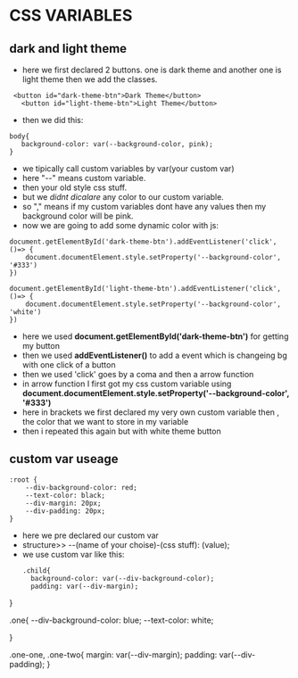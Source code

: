  # CSS VARIABLES
  ## dark and light theme
 * here we first declared 2 buttons. one is dark theme and another one is light theme
 then we add the classes.
 ```
  <button id="dark-theme-btn">Dark Theme</button>
    <button id="light-theme-btn">Light Theme</button>
 ```
 * then we did this:
 ```
body{
    background-color: var(--background-color, pink);
}
 
 ```
 * we tipically call custom variables by var(your custom var)
 * here "--" means custom variable.
 * then your old style css stuff.
 * but we *didnt dicalare* any color to our custom variable.
 * so "," means if my custom variables dont have any values then my background color will be pink.
 * now we are going to add some dynamic color with js:
  
```
document.getElementById('dark-theme-btn').addEventListener('click', ()=> {
    document.documentElement.style.setProperty('--background-color', '#333')
})

document.getElementById('light-theme-btn').addEventListener('click', ()=> {
    document.documentElement.style.setProperty('--background-color', 'white')
})
```

* here we used **document.getElementById('dark-theme-btn')** for getting my button
* then we used **addEventListener()** to add a event which is changeing bg with one click of a button
* then we used 'click' goes by a coma and then a arrow function
* in arrow function I first got my css custom variable using **document.documentElement.style.setProperty('--background-color', '#333')**
* here in brackets we first declared my very own custom variable then , the color that we want to store in my variable
* then i repeated this again but with white theme button

## custom var useage

```
:root {
    --div-background-color: red;
    --text-color: black;
    --div-margin: 20px;
    --div-padding: 20px;
}
```
* here we pre declared our custom var
* structure>> --(name of your choise)-(css stuff): (value);
* we use custom var like this:
  ```
  .child{
    background-color: var(--div-background-color);
    padding: var(--div-margin);
}

.one{
    --div-background-color: blue;
    --text-color: white;

}

.one-one, .one-two{
    margin: var(--div-margin);
    padding: var(--div-padding);
}
  ``` 
